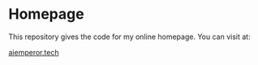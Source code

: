 Homepage
==========

This repository gives the code for my online homepage. You can visit at:

[aiemperor.tech](https://www.aiemperor.tech)
